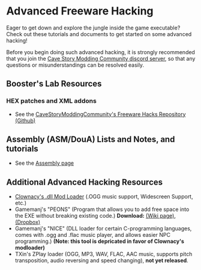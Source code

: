 
# Advanced Freeware Hacking
Eager to get down and explore the jungle inside the game executable? Check out these tutorials and documents to get started on some advanced hacking!

Before you begin doing such advanced hacking, it is strongly recommended that you join the [Cave Story Modding Community discord server](https://discord.gg/xRsWpz6), so that any questions or misunderstandings can be resolved easily.

## Booster's Lab Resources

### HEX patches and XML addons
- See the [CaveStoryModdingCommunity's Freeware Hacks Repository (Github)](https://github.com/CaveStoryModdingCommunity/FreewareHacks)

## Assembly (ASM/DouA) Lists and Notes, and tutorials

- See the [Assembly page](assembly)

## Additional Advanced Hacking Resources
- [Clownacy's .dll Mod Loader](modloader) (.OGG music support, Widescreen Support, etc.)
- Gamemanj's "PEONS" (Program that allows you to add free space into the EXE without breaking existing code.) **Download:** [(Wiki page)](files/PEONS.rar), [(Dropbox)](https://www.dropbox.com/s/mdmlzw7wy7ftc3b/PEONS.rar?dl=0)
- Gamemanj's "NICE" (DLL loader for certain C-programming languages, comes with .ogg and .flac music player, and allows easier NPC programming.) **(Note: this tool is depricated in favor of Clownacy's modloader)**
- TXin's ZPlay loader (OGG, MP3, WAV, FLAC, AAC music, supports pitch transposition, audio reversing and speed changing), **not yet released**.